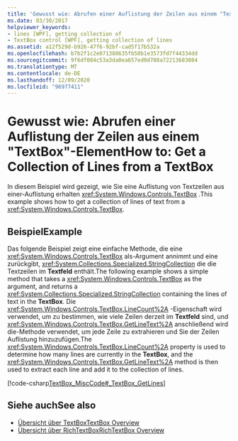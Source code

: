 ```yaml
---
title: 'Gewusst wie: Abrufen einer Auflistung der Zeilen aus einem "TextBox"-Element'
ms.date: 03/30/2017
helpviewer_keywords:
- lines [WPF], getting collection of
- TextBox control [WPF], getting collection of lines
ms.assetid: a12f529d-b926-47f6-92bf-cad5f17b532a
ms.openlocfilehash: b7b2f1c2e071388635fb50b1e3573fd7f44334dd
ms.sourcegitcommit: 9f6df084c53a3da0ea657ed0d708a72213683084
ms.translationtype: MT
ms.contentlocale: de-DE
ms.lasthandoff: 12/09/2020
ms.locfileid: "96977411"
---
```

# <a name="how-to-get-a-collection-of-lines-from-a-textbox"></a><span data-ttu-id="2c8c3-102">Gewusst wie: Abrufen einer Auflistung der Zeilen aus einem "TextBox"-Element</span><span class="sxs-lookup"><span data-stu-id="2c8c3-102">How to: Get a Collection of Lines from a TextBox</span></span>
<span data-ttu-id="2c8c3-103">In diesem Beispiel wird gezeigt, wie Sie eine Auflistung von Textzeilen aus einer-Auflistung erhalten <xref:System.Windows.Controls.TextBox> .</span><span class="sxs-lookup"><span data-stu-id="2c8c3-103">This example shows how to get a collection of lines of text from a <xref:System.Windows.Controls.TextBox>.</span></span>  
  
## <a name="example"></a><span data-ttu-id="2c8c3-104">Beispiel</span><span class="sxs-lookup"><span data-stu-id="2c8c3-104">Example</span></span>  
 <span data-ttu-id="2c8c3-105">Das folgende Beispiel zeigt eine einfache Methode, die eine <xref:System.Windows.Controls.TextBox> als-Argument annimmt und eine zurückgibt, <xref:System.Collections.Specialized.StringCollection> die die Textzeilen im **Textfeld** enthält.</span><span class="sxs-lookup"><span data-stu-id="2c8c3-105">The following example shows a simple method that takes a <xref:System.Windows.Controls.TextBox> as the argument, and returns a <xref:System.Collections.Specialized.StringCollection> containing the lines of text in the **TextBox**.</span></span>  <span data-ttu-id="2c8c3-106">Die <xref:System.Windows.Controls.TextBox.LineCount%2A> -Eigenschaft wird verwendet, um zu bestimmen, wie viele Zeilen derzeit im **Textfeld** sind, und <xref:System.Windows.Controls.TextBox.GetLineText%2A> anschließend wird die-Methode verwendet, um jede Zeile zu extrahieren und Sie der Zeilen Auflistung hinzuzufügen.</span><span class="sxs-lookup"><span data-stu-id="2c8c3-106">The <xref:System.Windows.Controls.TextBox.LineCount%2A> property is used to determine how many lines are currently in the **TextBox**, and the <xref:System.Windows.Controls.TextBox.GetLineText%2A> method is then used to extract each line and add it to the collection of lines.</span></span>  
  
 [!code-csharp[TextBox_MiscCode#_TextBox_GetLines](~/samples/snippets/csharp/VS_Snippets_Wpf/TextBox_MiscCode/CSharp/Window1.xaml.cs#_textbox_getlines)]  
  
## <a name="see-also"></a><span data-ttu-id="2c8c3-107">Siehe auch</span><span class="sxs-lookup"><span data-stu-id="2c8c3-107">See also</span></span>

- [<span data-ttu-id="2c8c3-108">Übersicht über TextBox</span><span class="sxs-lookup"><span data-stu-id="2c8c3-108">TextBox Overview</span></span>](textbox-overview.md)
- [<span data-ttu-id="2c8c3-109">Übersicht über RichTextBox</span><span class="sxs-lookup"><span data-stu-id="2c8c3-109">RichTextBox Overview</span></span>](richtextbox-overview.md)
